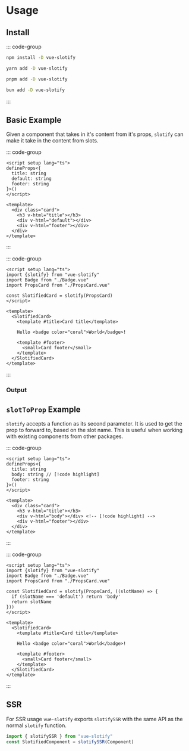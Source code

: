 # Usage

## Install

::: code-group
```sh [npm]
npm install -D vue-slotify
```
```sh [yarn]
yarn add -D vue-slotify
```
```sh [pnpm]
pnpm add -D vue-slotify
```
```sh [bun]
bun add -D vue-slotify
```
:::

## Basic Example

Given a component that takes in it's content from it's props, `slotify` can make it take in the content from slots.

::: code-group
```vue
<script setup lang="ts">
defineProps<{
  title: string
  default: string
  footer: string
}>()
</script>

<template>
  <div class="card">
    <h3 v-html="title"></h3>
    <div v-html="default"></div>
    <div v-html="footer"></div>
  </div>
</template>
```
:::

::: code-group
```vue
<script setup lang="ts">
import {slotify} from "vue-slotify"
import Badge from "./Badge.vue"
import PropsCard from "./PropsCard.vue"

const SlotifiedCard = slotify(PropsCard)
</script>

<template>
  <SlotifiedCard>
    <template #title>Card title</template>

    Hello <badge color="coral">World</badge>!

    <template #footer>
      <small>Card footer</small>
    </template>
  </SlotifiedCard>
</template>
```
:::

<script setup lang="ts">
import SlotifyCard from "./components/SlotifyCard.vue"
</script>

### Output

<SlotifyCard />


## `slotToProp` Example

`slotify` accepts a function as its second parameter. It is used to get the prop to forward to, based on the slot name.
This is useful when working with existing components from other packages.

::: code-group
```vue
<script setup lang="ts">
defineProps<{
  title: string
  body: string // [!code highlight]
  footer: string
}>()
</script>

<template>
  <div class="card">
    <h3 v-html="title"></h3>
    <div v-html="body"></div> <!-- [!code highlight] -->
    <div v-html="footer"></div>
  </div>
</template>
```
:::

::: code-group
```vue
<script setup lang="ts">
import {slotify} from "vue-slotify"
import Badge from "./Badge.vue"
import PropsCard from "./PropsCard.vue"

const SlotifiedCard = slotify(PropsCard, ((slotName) => {
  if (slotName === 'default') return 'body'
  return slotName
}))
</script>

<template>
  <SlotifiedCard>
    <template #title>Card title</template>

    Hello <badge color="coral">World</badge>!

    <template #footer>
      <small>Card footer</small>
    </template>
  </SlotifiedCard>
</template>
```
:::

## SSR

For SSR usage `vue-slotify` exports `slotifySSR` with the same API as the normal `slotify` function.

```typescript
import { slotifySSR } from "vue-slotify"
const SlotifiedComponent = slotifySSR(Component)
```
